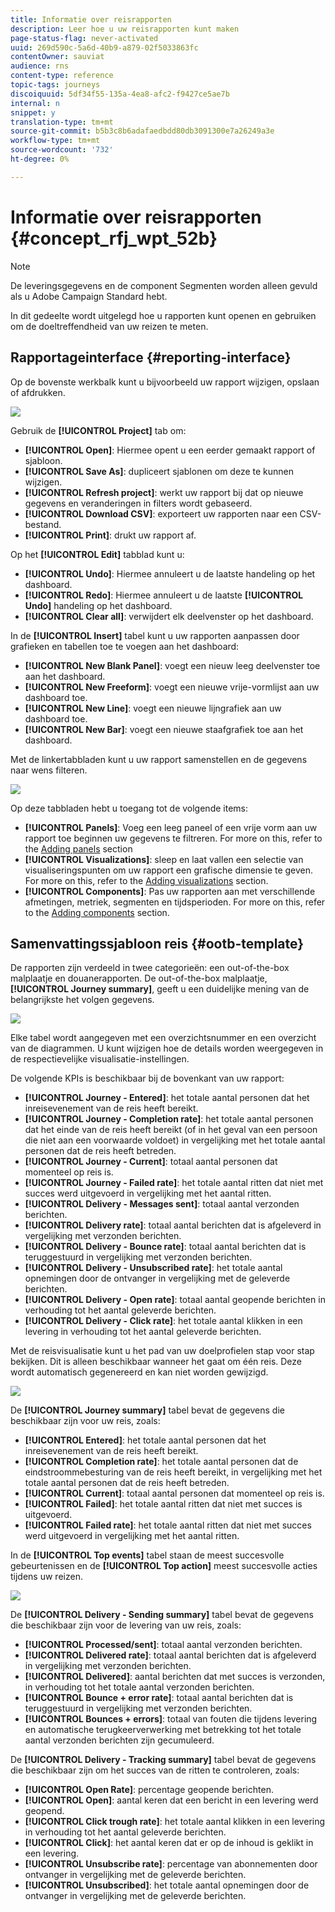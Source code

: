 ```yaml
---
title: Informatie over reisrapporten
description: Leer hoe u uw reisrapporten kunt maken
page-status-flag: never-activated
uuid: 269d590c-5a6d-40b9-a879-02f5033863fc
contentOwner: sauviat
audience: rns
content-type: reference
topic-tags: journeys
discoiquuid: 5df34f55-135a-4ea8-afc2-f9427ce5ae7b
internal: n
snippet: y
translation-type: tm+mt
source-git-commit: b5b3c8b6adafaedbdd80db3091300e7a26249a3e
workflow-type: tm+mt
source-wordcount: '732'
ht-degree: 0%

---
```



# Informatie over reisrapporten {#concept_rfj_wpt_52b}

>[!NOTE]
>
>De leveringsgegevens en de component Segmenten worden alleen gevuld als u Adobe Campaign Standard hebt.

In dit gedeelte wordt uitgelegd hoe u rapporten kunt openen en gebruiken om de doeltreffendheid van uw reizen te meten.

## Rapportageinterface {#reporting-interface}

Op de bovenste werkbalk kunt u bijvoorbeeld uw rapport wijzigen, opslaan of afdrukken.

![](../assets/dynamic_report_toolbar.png)

Gebruik de **[!UICONTROL Project]** tab om:

* **[!UICONTROL Open]**: Hiermee opent u een eerder gemaakt rapport of sjabloon.
* **[!UICONTROL Save As]**: dupliceert sjablonen om deze te kunnen wijzigen.
* **[!UICONTROL Refresh project]**: werkt uw rapport bij dat op nieuwe gegevens en veranderingen in filters wordt gebaseerd.
* **[!UICONTROL Download CSV]**: exporteert uw rapporten naar een CSV-bestand.
* **[!UICONTROL Print]**: drukt uw rapport af.

Op het **[!UICONTROL Edit]** tabblad kunt u:

* **[!UICONTROL Undo]**: Hiermee annuleert u de laatste handeling op het dashboard.
* **[!UICONTROL Redo]**: Hiermee annuleert u de laatste **[!UICONTROL Undo]** handeling op het dashboard.
* **[!UICONTROL Clear all]**: verwijdert elk deelvenster op het dashboard.

In de **[!UICONTROL Insert]** tabel kunt u uw rapporten aanpassen door grafieken en tabellen toe te voegen aan het dashboard:

* **[!UICONTROL New Blank Panel]**: voegt een nieuw leeg deelvenster toe aan het dashboard.
* **[!UICONTROL New Freeform]**: voegt een nieuwe vrije-vormlijst aan uw dashboard toe.
* **[!UICONTROL New Line]**: voegt een nieuwe lijngrafiek aan uw dashboard toe.
* **[!UICONTROL New Bar]**: voegt een nieuwe staafgrafiek toe aan het dashboard.

Met de linkertabbladen kunt u uw rapport samenstellen en de gegevens naar wens filteren.

![](../assets/dynamic_report_interface.png)

Op deze tabbladen hebt u toegang tot de volgende items:

* **[!UICONTROL Panels]**: Voeg een leeg paneel of een vrije vorm aan uw rapport toe beginnen uw gegevens te filtreren. For more on this, refer to the [Adding panels](../reporting/creating-your-journey-reports.md#adding-panels) section
* **[!UICONTROL Visualizations]**: sleep en laat vallen een selectie van visualiseringspunten om uw rapport een grafische dimensie te geven. For more on this, refer to the [Adding visualizations](../reporting/creating-your-journey-reports.md#adding-visualizations) section.
* **[!UICONTROL Components]**: Pas uw rapporten aan met verschillende afmetingen, metriek, segmenten en tijdsperioden. For more on this, refer to the [Adding components](../reporting/creating-your-journey-reports.md#adding-components) section.

## Samenvattingssjabloon reis {#ootb-template}

De rapporten zijn verdeeld in twee categorieën: een out-of-the-box malplaatje en douanerapporten.
De out-of-the-box malplaatje, **[!UICONTROL Journey summary]**, geeft u een duidelijke mening van de belangrijkste het volgen gegevens.

![](../assets/dynamic_report_journey_8.png)

Elke tabel wordt aangegeven met een overzichtsnummer en een overzicht van de diagrammen. U kunt wijzigen hoe de details worden weergegeven in de respectievelijke visualisatie-instellingen.

De volgende KPIs is beschikbaar bij de bovenkant van uw rapport:

* **[!UICONTROL Journey - Entered]**: het totale aantal personen dat het inreisevenement van de reis heeft bereikt.
* **[!UICONTROL Journey - Completion rate]**: het totale aantal personen dat het einde van de reis heeft bereikt (of in het geval van een persoon die niet aan een voorwaarde voldoet) in vergelijking met het totale aantal personen dat de reis heeft betreden.
* **[!UICONTROL Journey - Current]**: totaal aantal personen dat momenteel op reis is.
* **[!UICONTROL Journey - Failed rate]**: het totale aantal ritten dat niet met succes werd uitgevoerd in vergelijking met het aantal ritten.
* **[!UICONTROL Delivery - Messages sent]**: totaal aantal verzonden berichten.
* **[!UICONTROL Delivery rate]**: totaal aantal berichten dat is afgeleverd in vergelijking met verzonden berichten.
* **[!UICONTROL Delivery - Bounce rate]**: totaal aantal berichten dat is teruggestuurd in vergelijking met verzonden berichten.
* **[!UICONTROL Delivery - Unsubscribed rate]**: het totale aantal opnemingen door de ontvanger in vergelijking met de geleverde berichten.
* **[!UICONTROL Delivery - Open rate]**: totaal aantal geopende berichten in verhouding tot het aantal geleverde berichten.
* **[!UICONTROL Delivery - Click rate]**: het totale aantal klikken in een levering in verhouding tot het aantal geleverde berichten.

Met de reisvisualisatie kunt u het pad van uw doelprofielen stap voor stap bekijken. Dit is alleen beschikbaar wanneer het gaat om één reis. Deze wordt automatisch gegenereerd en kan niet worden gewijzigd.

![](../assets/dynamic_report_journey_10.png)

De **[!UICONTROL Journey summary]** tabel bevat de gegevens die beschikbaar zijn voor uw reis, zoals:

* **[!UICONTROL Entered]**: het totale aantal personen dat het inreisevenement van de reis heeft bereikt.
* **[!UICONTROL Completion rate]**: het totale aantal personen dat de eindstroommebesturing van de reis heeft bereikt, in vergelijking met het totale aantal personen dat de reis heeft betreden.
* **[!UICONTROL Current]**: totaal aantal personen dat momenteel op reis is.
* **[!UICONTROL Failed]**: het totale aantal ritten dat niet met succes is uitgevoerd.
* **[!UICONTROL Failed rate]**: het totale aantal ritten dat niet met succes werd uitgevoerd in vergelijking met het aantal ritten.

In de **[!UICONTROL Top events]** tabel staan de meest succesvolle gebeurtenissen en de **[!UICONTROL Top action]** meest succesvolle acties tijdens uw reizen.

![](../assets/dynamic_report_journey_11.png)

De **[!UICONTROL Delivery - Sending summary]** tabel bevat de gegevens die beschikbaar zijn voor de levering van uw reis, zoals:

* **[!UICONTROL Processed/sent]**: totaal aantal verzonden berichten.
* **[!UICONTROL Delivered rate]**: totaal aantal berichten dat is afgeleverd in vergelijking met verzonden berichten.
* **[!UICONTROL Delivered]**: aantal berichten dat met succes is verzonden, in verhouding tot het totale aantal verzonden berichten.
* **[!UICONTROL Bounce + error rate]**: totaal aantal berichten dat is teruggestuurd in vergelijking met verzonden berichten.
* **[!UICONTROL Bounces + errors]**: totaal van fouten die tijdens levering en automatische terugkeerverwerking met betrekking tot het totale aantal verzonden berichten zijn gecumuleerd.

De **[!UICONTROL Delivery - Tracking summary]** tabel bevat de gegevens die beschikbaar zijn om het succes van de ritten te controleren, zoals:

* **[!UICONTROL Open Rate]**: percentage geopende berichten.
* **[!UICONTROL Open]**: aantal keren dat een bericht in een levering werd geopend.
* **[!UICONTROL Click trough rate]**: het totale aantal klikken in een levering in verhouding tot het aantal geleverde berichten.
* **[!UICONTROL Click]**: het aantal keren dat er op de inhoud is geklikt in een levering.
* **[!UICONTROL Unsubscribe rate]**: percentage van abonnementen door ontvanger in vergelijking met de geleverde berichten.
* **[!UICONTROL Unsubscribed]**: het totale aantal opnemingen door de ontvanger in vergelijking met de geleverde berichten.
